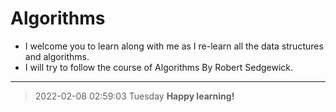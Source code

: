 # Algorithms
- I welcome you to learn along with me as I re-learn all the data structures and algorithms.
- I will try to follow the course of Algorithms By Robert Sedgewick.

------------

> 2022-02-08 02:59:03 Tuesday **Happy learning!**
